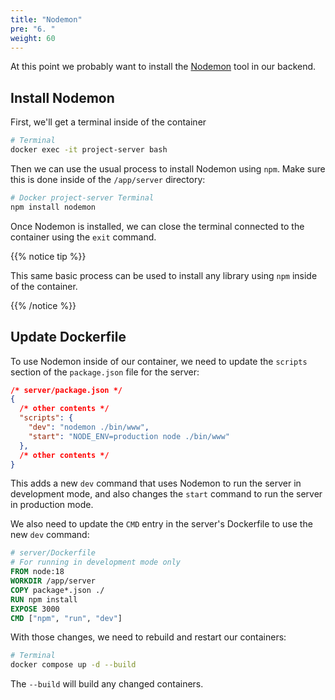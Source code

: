 ```yaml
---
title: "Nodemon"
pre: "6. "
weight: 60
---
```


At this point we probably want to install the [Nodemon](https://www.npmjs.com/package/nodemon) tool in our backend.

## Install Nodemon

First, we'll get a terminal inside of the container

```bash
# Terminal
docker exec -it project-server bash
```

Then we can use the usual process to install Nodemon using `npm`. Make sure this is done inside of the `/app/server` directory:

```bash
# Docker project-server Terminal
npm install nodemon
```

Once Nodemon is installed, we can close the terminal connected to the container using the `exit` command.

{{% notice tip %}}

This same basic process can be used to install any library using `npm` inside of the container.

{{% /notice %}}

## Update Dockerfile

To use Nodemon inside of our container, we need to update the `scripts` section of the `package.json` file for the server:

```json {hl_lines=[5,6]}
/* server/package.json */
{
  /* other contents */
  "scripts": {
    "dev": "nodemon ./bin/www",
    "start": "NODE_ENV=production node ./bin/www"
  },
  /* other contents */
}
```

This adds a new `dev` command that uses Nodemon to run the server in development mode, and also changes the `start` command to run the server in production mode.

We also need to update the `CMD` entry in the server's Dockerfile to use the new `dev` command:

```dockerfile {hl_lines=[8]}
# server/Dockerfile
# For running in development mode only
FROM node:18
WORKDIR /app/server
COPY package*.json ./
RUN npm install
EXPOSE 3000
CMD ["npm", "run", "dev"]
```

With those changes, we need to rebuild and restart our containers:

```bash
# Terminal
docker compose up -d --build
```

The `--build` will build any changed containers.